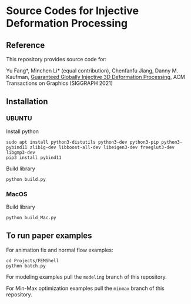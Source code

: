 # Source Codes for Injective Deformation Processing 

## Reference

This repository provides source code for: 

Yu Fang*, Minchen Li* (equal contribution), Chenfanfu Jiang, Danny M. Kaufman, [Guaranteed Globally Injective 3D Deformation Processing](https://ipc-sim.github.io/IDP/), ACM Transactions on Graphics (SIGGRAPH 2021)

## Installation

### UBUNTU
Install python
```
sudo apt install python3-distutils python3-dev python3-pip python3-pybind11 zlib1g-dev libboost-all-dev libeigen3-dev freeglut3-dev libgmp3-dev
pip3 install pybind11
```
Build library
```
python build.py
```

### MacOS
Build library
```
python build_Mac.py
```

## To run paper examples

For animation fix and normal flow examples:
```
cd Projects/FEMShell
python batch.py
```

For modeling examples pull the `modeling` branch of this repository.

For Min-Max optimization examples pull the `minmax` branch of this repository.
